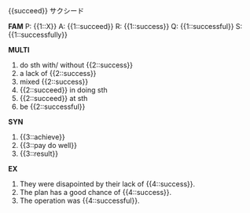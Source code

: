 {{succeed}}
サクシード

**FAM**
P: {{1::X}}
A: {{1::succeed}}
R: {{1::success}}
Q: {{1::successful}}
S: {{1::successfully}}

**MULTI**
1. do sth with/ without {{2::success}}
2. a lack of {{2::success}}
3. mixed {{2::success}}
4. {{2::succeed}} in doing sth
5. {{2::succeed}} at sth
6. be {{2::successful}} 

**SYN**
1. {{3::achieve}}
2. {{3::pay do well}}
3. {{3::result}}

**EX**
1. They were disapointed by their lack of {{4::success}}. 
2. The plan has a good chance of {{4::success}}.
3. The operation was {{4::successful}}.